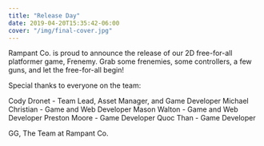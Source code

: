 ```yaml
---
title: "Release Day"
date: 2019-04-20T15:35:42-06:00
cover: "/img/final-cover.jpg"
---
```


Rampant Co. is proud to announce the release of our 2D free-for-all
platformer game, Frenemy. Grab some frenemies, some controllers, a few
guns, and let the free-for-all begin! 

Special thanks to everyone on the team:

Cody Dronet       - Team Lead, Asset Manager, and Game Developer
Michael Christian - Game and Web Developer
Mason Walton      - Game and Web Developer
Preston Moore     - Game Developer
Quoc Than         - Game Developer

GG,
The Team at Rampant Co.
